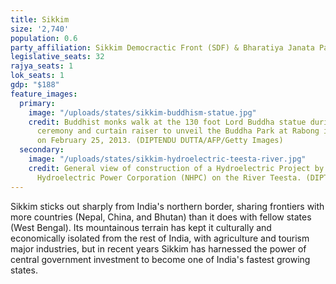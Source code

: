 ```yaml
---
title: Sikkim
size: '2,740'
population: 0.6
party_affiliation: Sikkim Democractic Front (SDF) & Bharatiya Janata Party (BJP)
legislative_seats: 32
rajya_seats: 1
lok_seats: 1
gdp: "$188"
feature_images:
  primary:
    image: "/uploads/states/sikkim-buddhism-statue.jpg"
    credit: Buddhist monks walk at the 130 foot Lord Buddha statue during the Dzung
      ceremony and curtain raiser to unveil the Buddha Park at Rabong in South Sikkim
      on February 25, 2013. (DIPTENDU DUTTA/AFP/Getty Images)
  secondary:
    image: "/uploads/states/sikkim-hydroelectric-teesta-river.jpg"
    credit: General view of construction of a Hydroelectric Project by India's National
      Hydroelectric Power Corporation (NHPC) on the River Teesta. (DIPTENDU DUTTA/AFP/GettyImages)
---
```


Sikkim sticks out sharply from India's northern border, sharing frontiers with more countries (Nepal, China, and Bhutan) than it does with fellow states (West Bengal). Its mountainous terrain has kept it culturally and economically isolated from the rest of India, with agriculture and tourism major industries, but in recent years Sikkim has harnessed the power of central government investment to become one of India's fastest growing states. 

